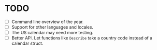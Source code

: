 # TODO

- [ ] Command line overview of the year.
- [ ] Support for other languages and locales.
- [ ] The US calendar may need more testing.
- [ ] Better API. Let functions like `Describe` take a country code instead of a calendar struct.
